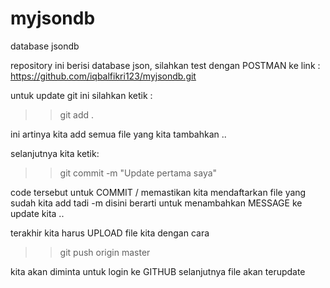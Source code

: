 # myjsondb
database jsondb

repository ini berisi database json,
silahkan test dengan POSTMAN ke link : https://github.com/iqbalfikri123/myjsondb.git

untuk update git ini silahkan ketik :
>> git add .

ini artinya kita add semua file yang kita tambahkan .. 

selanjutnya kita ketik:
>> git commit -m "Update pertama saya"

code tersebut untuk COMMIT / memastikan kita mendaftarkan file yang sudah kita
add tadi
-m disini berarti untuk menambahkan MESSAGE ke update kita ..

terakhir kita harus UPLOAD file kita dengan cara 
>> git push origin master

kita akan diminta untuk login ke GITHUB
selanjutnya file akan terupdate 
